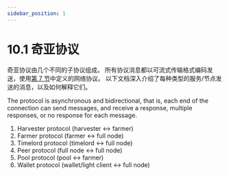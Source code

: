 ```yaml
---
sidebar_position: 1
---
```


# 10.1 奇亚协议

奇亚协议由几个不同的子协议组成。 所有协议消息都以可流式传输格式编码发送，使用[第 7 节](/docs/07networking/networking "Section 3.7: Networking")中定义的网络协议。 以下文档深入介绍了每种类型的服务/节点发送的消息，以及如何解释它们。

The protocol is asynchronous and bidirectional, that is, each end of the connection can send messages, and receive a response, multiple responses, or no response for each message.

1. Harvester protocol (harvester <-> farmer)
2. Farmer protocol (farmer <-> full node)
3. Timelord protocol (timelord <-> full node)
4. Peer protocol (full node <-> full node)
5. Pool protocol (pool <-> farmer)
6. Wallet protocol (wallet/light client <-> full node)
